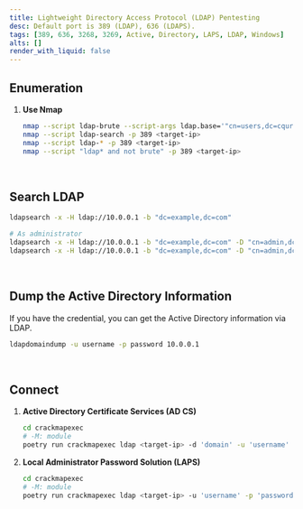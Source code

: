 ```yaml
---
title: Lightweight Directory Access Protocol (LDAP) Pentesting
desc: Default port is 389 (LDAP), 636 (LDAPS).
tags: [389, 636, 3268, 3269, Active, Directory, LAPS, LDAP, Windows]
alts: []
render_with_liquid: false
---
```


## Enumeration

1. **Use Nmap**

    ```sh
    nmap --script ldap-brute --script-args ldap.base='"cn=users,dc=cqure,dc=net"' -p 389 <target-ip>
    nmap --script ldap-search -p 389 <target-ip>
    nmap --script ldap-* -p 389 <target-ip>
    nmap --script "ldap* and not brute" -p 389 <target-ip>
    ```

<br />

## Search LDAP

```sh
ldapsearch -x -H ldap://10.0.0.1 -b "dc=example,dc=com"

# As administrator
ldapsearch -x -H ldap://10.0.0.1 -b "dc=example,dc=com" -D "cn=admin,dc=example,dc=com" -w password
ldapsearch -x -H ldap://10.0.0.1 -b "dc=example,dc=com" -D "cn=admin,dc=example,dc=com" -W
```

<br />

## Dump the Active Directory Information

If you have the credential, you can get the Active Directory information via LDAP.

```sh
ldapdomaindump -u username -p password 10.0.0.1
```

<br />

## Connect

1. **Active Directory Certificate Services (AD CS)**

    ```sh
    cd crackmapexec
    # -M: module
    poetry run crackmapexec ldap <target-ip> -d 'domain' -u 'username' -p 'password' -M adcs
    ```

2. **Local Administrator Password Solution (LAPS)**

    ```sh
    cd crackmapexec
    # -M: module
    poetry run crackmapexec ldap <target-ip> -u 'username' -p 'password' --kdcHost <target-ip> -M laps
    ```
